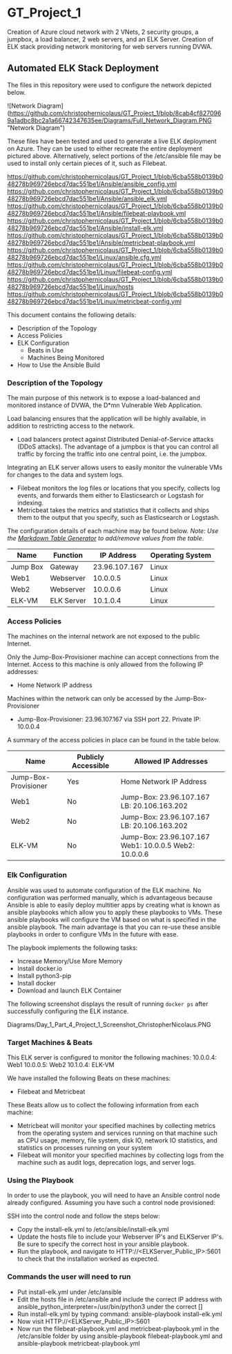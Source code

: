 # GT_Project_1
Creation of Azure cloud network with 2 VNets, 2 security groups, a jumpbox, a load balancer, 2 web servers, and an ELK Server. Creation of ELK stack providing network monitoring for web servers running DVWA.

## Automated ELK Stack Deployment

The files in this repository were used to configure the network depicted below.

![Network Diagram] (https://github.com/christophernicolaus/GT_Project_1/blob/8cab4cf8270969a1adbc8bc2a1a66742347635ee/Diagrams/Full_Network_Diagram.PNG "Network Diagram")

These files have been tested and used to generate a live ELK deployment on Azure. They can be used to either recreate the entire deployment pictured above. Alternatively, select portions of the /etc/ansible file may be used to install only certain pieces of it, such as Filebeat.

https://github.com/christophernicolaus/GT_Project_1/blob/6cba558b0139b048278b969726ebcd7dac551be1/Ansible/ansible_config.yml
https://github.com/christophernicolaus/GT_Project_1/blob/6cba558b0139b048278b969726ebcd7dac551be1/Ansible/ansible_elk.yml
https://github.com/christophernicolaus/GT_Project_1/blob/6cba558b0139b048278b969726ebcd7dac551be1/Ansible/filebeat-playbook.yml
https://github.com/christophernicolaus/GT_Project_1/blob/6cba558b0139b048278b969726ebcd7dac551be1/Ansible/install-elk.yml
https://github.com/christophernicolaus/GT_Project_1/blob/6cba558b0139b048278b969726ebcd7dac551be1/Ansible/metricbeat-playbook.yml
https://github.com/christophernicolaus/GT_Project_1/blob/6cba558b0139b048278b969726ebcd7dac551be1/Linux/ansible.cfg.yml
https://github.com/christophernicolaus/GT_Project_1/blob/6cba558b0139b048278b969726ebcd7dac551be1/Linux/filebeat-config.yml
https://github.com/christophernicolaus/GT_Project_1/blob/6cba558b0139b048278b969726ebcd7dac551be1/Linux/hosts
https://github.com/christophernicolaus/GT_Project_1/blob/6cba558b0139b048278b969726ebcd7dac551be1/Linux/metricbeat-config.yml

This document contains the following details:
- Description of the Topology
- Access Policies
- ELK Configuration
  - Beats in Use
  - Machines Being Monitored
- How to Use the Ansible Build


### Description of the Topology

The main purpose of this network is to expose a load-balanced and monitored instance of DVWA, the D*mn Vulnerable Web Application.

Load balancing ensures that the application will be highly available, in addition to restricting access to the network.
- Load balancers protect against Distributed Denial-of-Service attacks (DDoS attacks). The advantage of a jumpbox is that you can control all traffic by forcing the traffic into one central point, i.e. the jumpbox.

Integrating an ELK server allows users to easily monitor the vulnerable VMs for changes to the data and system logs.
- Filebeat monitors the log files or locations that you specify, collects log events, and forwards them either to Elasticsearch or Logstash for indexing.
- Metricbeat takes the metrics and statistics that it collects and ships them to the output that you specify, such as Elasticsearch or Logstash.

The configuration details of each machine may be found below.
_Note: Use the [Markdown Table Generator](http://www.tablesgenerator.com/markdown_tables) to add/remove values from the table_.

| Name     | Function   | IP Address    | Operating System |
|----------|------------|---------------|------------------|
| Jump Box | Gateway    | 23.96.107.167 | Linux            |
| Web1     | Webserver  | 10.0.0.5      | Linux            |
| Web2     | Webserver  | 10.0.0.6      | Linux            |
| ELK-VM   | ELK Server | 10.1.0.4      | Linux            |

### Access Policies

The machines on the internal network are not exposed to the public Internet. 

Only the Jump-Box-Provisioner machine can accept connections from the Internet. Access to this machine is only allowed from the following IP addresses:
- Home Network IP address

Machines within the network can only be accessed by the Jump-Box-Provisioner
- Jump-Box-Provisioner: 23.96.107.167 via SSH port 22. Private IP: 10.0.0.4

A summary of the access policies in place can be found in the table below.

| Name                 | Publicly Accessible | Allowed IP Addresses                                  |
|----------------------|---------------------|-------------------------------------------------------|
| Jump-Box-Provisioner | Yes                 | Home Network IP Address                               |
| Web1                 | No                  | Jump-Box: 23.96.107.167 LB: 20.106.163.202            |
| Web2                 | No                  | Jump-Box: 23.96.107.167 LB: 20.106.163.202            |
| ELK-VM               | No                  | Jump-Box: 23.96.107.167 Web1: 10.0.0.5 Web2: 10.0.0.6 |

### Elk Configuration

Ansible was used to automate configuration of the ELK machine. No configuration was performed manually, which is advantageous because Ansible is able to easily deploy multitier apps by creating what is known as ansible playbooks which allow you to apply these playbooks to VMs. These ansible playbooks will configure the VM based on what is specified in the ansible playbook. The main advantage is that you can re-use these ansible playbooks in order to configure VMs in the future with ease.

The playbook implements the following tasks:
- Increase Memory/Use More Memory
- Install docker.io
- Install python3-pip
- Install docker
- Download and launch ELK Container

The following screenshot displays the result of running `docker ps` after successfully configuring the ELK instance.

Diagrams/Day_1_Part_4_Project_1_Screenshot_ChristopherNicolaus.PNG

### Target Machines & Beats
This ELK server is configured to monitor the following machines:
10.0.0.4: Web1
10.0.0.5: Web2
10.1.0.4: ELK-VM

We have installed the following Beats on these machines:
- Filebeat and Metricbeat

These Beats allow us to collect the following information from each machine:
- Metricbeat will monitor your specified machines by collecting metrics from the operating system and services running on that machine such as CPU usage, memory, file system, disk IO, network IO statistics, and statistics on processes running on your system
- Filebeat will monitor your specified machines by collecting logs from the machine such as audit logs, deprecation logs, and server logs.


### Using the Playbook
In order to use the playbook, you will need to have an Ansible control node already configured. Assuming you have such a control node provisioned: 

SSH into the control node and follow the steps below:
- Copy the install-elk.yml to /etc/ansible/install-elk.yml
- Update the hosts file to include your Webserver IP's and ELKServer IP's. Be sure to specify the correct host in your ansible playbook.
- Run the playbook, and navigate to HTTP://<ELKServer_Public_IP>:5601 to check that the installation worked as expected.

### Commands the user will need to run
- Put install-elk.yml under /etc/ansible
- Edit the hosts file in /etc/ansible and include the correct IP address with ansible_python_interpreter=/usr/bin/python3 under the correct []
- Run install-elk.yml by typing command: ansible-playbook install-elk.yml
- Now visit  HTTP://<ELKServer_Public_IP>:5601
- Now run the filebeat-playbook.yml and metricbeat-playbook.yml in the /etc/ansible folder by using ansible-playbook filebeat-playbook.yml and ansible-playbook metricbeat-playbook.yml
